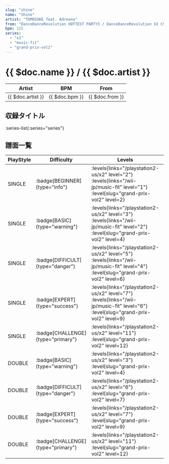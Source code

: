 ```yaml
---
slug: "shine"
name: "Shine"
artist: "TOMOSUKE feat. Adreana"
from: "DanceDanceRevolution HOTTEST PARTY3 / DanceDanceRevolution X2 CS"
bpm: 125
series:
  - "x2"
  - "music-fit"
  - "grand-prix-vol2"
---
```


# {{ $doc.name }} / {{ $doc.artist }}

|Artist|BPM|From|
|------|---|----|
|{{ $doc.artist }}|{{ $doc.bpm }}|{{ $doc.from }}|

## 収録タイトル

:series-list{:series="series"}

## 譜面一覧

|PlayStyle|Difficulty|Levels|Notes|Movie|
|---------|----------|------|-----|-----|
|SINGLE| :badge[BEGINNER]{type="info"}|<div class="field is-grouped is-grouped-multiline"> :levels{links="/playstation2-us/x2" level="2"} :levels{links="/wii-jp/music-fit" level="1"} :level{slug="grand-prix-vol2" level=2}</div>|53/0||
|SINGLE| :badge[BASIC]{type="warning"}|<div class="field is-grouped is-grouped-multiline"> :levels{links="/playstation2-us/x2" level="3"} :levels{links="/wii-jp/music-fit" level="2"} :level{slug="grand-prix-vol2" level=4}</div>|97/9||
|SINGLE| :badge[DIFFICULT]{type="danger"}|<div class="field is-grouped is-grouped-multiline"> :levels{links="/playstation2-us/x2" level="5"} :levels{links="/wii-jp/music-fit" level="4"} :level{slug="grand-prix-vol2" level=6}</div>|157/13||
|SINGLE| :badge[EXPERT]{type="success"}|<div class="field is-grouped is-grouped-multiline"> :levels{links="/playstation2-us/x2" level="7"} :levels{links="/wii-jp/music-fit" level="6"} :level{slug="grand-prix-vol2" level=9}</div>|208/21||
|SINGLE| :badge[CHALLENGE]{type="primary"}|<div class="field is-grouped is-grouped-multiline"> :levels{links="/playstation2-us/x2" level="11"} :level{slug="grand-prix-vol2" level=12}</div>|259/23||
|DOUBLE| :badge[BASIC]{type="warning"}|<div class="field is-grouped is-grouped-multiline"> :levels{links="/playstation2-us/x2" level="3"} :level{slug="grand-prix-vol2" level=4}</div>|99/16||
|DOUBLE| :badge[DIFFICULT]{type="danger"}|<div class="field is-grouped is-grouped-multiline"> :levels{links="/playstation2-us/x2" level="6"} :level{slug="grand-prix-vol2" level=7}</div>|159/1||
|DOUBLE| :badge[EXPERT]{type="success"}|<div class="field is-grouped is-grouped-multiline"> :levels{links="/playstation2-us/x2" level="7"} :level{slug="grand-prix-vol2" level=9}</div>|225/1||
|DOUBLE| :badge[CHALLENGE]{type="primary"}|<div class="field is-grouped is-grouped-multiline"> :levels{links="/playstation2-us/x2" level="11"} :level{slug="grand-prix-vol2" level=12}</div>|261/1||
